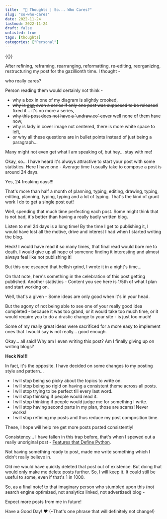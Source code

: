 ```yaml
---
title:  "💭 Thoughts | So... Who Cares?"
slug: "so-who-cares"
date: 2022-11-24
lastmod: 2022-11-24
draft: false
unlisted: true
tags: [thoughts]
categories: ["Personal"]
---
```


{{<banner  src="images/cover.jpg" caption="'Confused' by RobinHiggins, pixabay.com">}}

After refining, reframing, rearranging, reformatting, re-editing, reorganizing, restructuring my post for the gazillionth time. I thought -

<div class="block-note bn-grey">
who really cares?
</div>

Person reading them would certainly not think -
- why a box in one of my diagram is slightly crooked,
- ~~why is [opp](/nth-digit-of-an-integer) even a series if only one post was supposed to be released~~ fixed it... it's no more a series,
- ~~why this post does not have a 'undraw.co' cover~~ well none of them have now,
- why is lady in cover image not centered, there is more white space to left,
- or why all these questions are in bullet points instead of just being a paragraph...

Many might not even get what I am speaking of, but hey... stay with me!

Okay, so... I have heard it's always attractive to start your post with some statistics. Here I have one - Average time I usually take to compose a post is around 24 days. 

Yes, 24 freaking days!!!

That's more than half a month of planning, typing, editing, drawing, typing, editing, planning, typing, typing and a lot of typing. That's the kind of grunt work I do to get a single post out!

Well, spending that much time perfecting each post. Some might think that is not bad, it's better than having a really badly written blog.

Listen to me! 24 days is a long time! By the time I get to publishing it, I would have lost all the motive, drive and interest I had when I started writing the blog. 

Heck! I would have read it so many times, that final read would bore me to death. I would give up all hope of someone finding it interesting and almost always feel like not publishing it! 

But this one escaped that hellish grind, I wrote it in a night's time...

On that note, here's something in the celebration of this post getting published. Another statistics - Content you see here is 1/5th of what I plan and start working on.

Well, that's a given - Some ideas are only good when it's in your head. 

But the agony of not being able to see one of your really good idea completed - because it was too grand, or it would take too much time, or it would require you to do a drastic change to your site - is just too much! 

Some of my really great ideas were sacrificed for a more easy to implement ones that I would say is not really... good enough. 

Okay... all said! Why am I even writing this post? Am I finally giving up on writing blogs? 

**Heck No!!!**

In fact, it's the opposite. I have decided on some changes to my posting style and pattern...

- I will stop being so picky about the topics to write on.
- I will stop being so rigid on having a consistent theme across all posts.
- I will stop trying to be perfect till every last word.
- I will stop thinking if people would read it.
- I will stop thinking if people would judge me for something I write.
- I will stop having second parts in my plan, those are scams! Never works!
- I will stop refining my posts and thus reduce my post composition time.

These, I hope will help me get more posts posted consistently!

Consistency... I have fallen in this trap before, that's when I spewed out a really unoriginal post - [Features that Define Python](/ten-things-python). 

Not having something ready to post, made me write something which I didn't really believe in. 

Old me would have quickly deleted that post out of existence. But doing that would only make me delete posts further. So, I will keep it. It could still be useful to some, even if that's 1 in 1000.

So, as a final note! to that imaginary person who stumbled upon this (not search engine optimized, not analytics linked, not advertized) blog -

<div class="block-note bn-pink">
Expect more posts from me in future!
</div>

Have a Good Day! ❤️ (~That's one phrase that will definitely not change!)